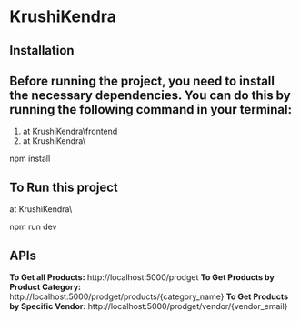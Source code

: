 # KrushiKendra

## Installation

## Before running the project, you need to install the necessary dependencies. You can do this by running the following command in your terminal:

1. at KrushiKendra\frontend
2. at KrushiKendra\

npm install

## To Run this project

at KrushiKendra\

npm run dev


## APIs

**To Get all Products:** http://localhost:5000/prodget
**To Get Products by Product Category:** http://localhost:5000/prodget/products/{category_name}
**To Get Products by Specific Vendor:** http://localhost:5000/prodget/vendor/{vendor_email}